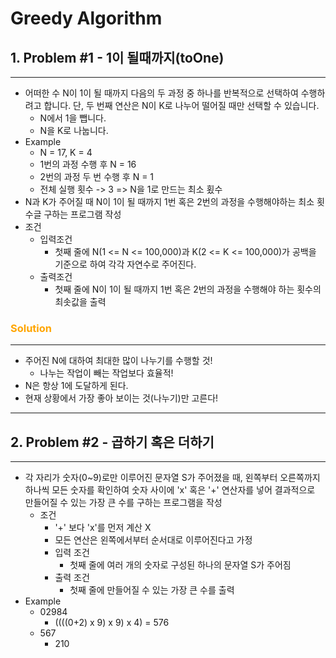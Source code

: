 # Greedy Algorithm

## 1. Problem #1 - 1이 될때까지(toOne)

---

- 어떠한 수 N이 1이 될 때까지 다음의 두 과정 중 하나를 반복적으로 선택하여 수행하려고 합니다. 단, 두 번째 연산은 N이 K로 나누어 떨어질 때만 선택할 수 있습니다.
  - N에서 1을 뺍니다.
  - N을 K로 나눕니다.
- Example
  - N = 17, K = 4
  - 1번의 과정 수행 후 N = 16
  - 2번의 과정 두 번 수행 후 N = 1
  * 전체 실행 횟수 -> 3 => N을 1로 만드는 최소 횠수
- N과 K가 주어질 때 N이 1이 될 때까지 1번 혹은 2번의 과정을 수행해야하는 최소 횟수글 구하는 프로그램 작성
- 조건
  - 입력조건
    - 첫째 줄에 N(1 <= N <= 100,000)과 K(2 <= K <= 100,000)가 공백을 기준으로 하여 각각 자연수로 주어진다.
  - 출력조건
    - 첫째 줄에 N이 1이 될 때까지 1번 혹은 2번의 과정을 수행해야 하는 횟수의 최솟값을 출력

### **<span style="color:orange">Solution</span>**

---

- 주어진 N에 대하여 최대한 많이 나누기를 수행할 것!
  - 나누는 작업이 빼는 작업보다 효율적!
- N은 항상 1에 도달하게 된다.
- 현재 상황에서 가장 좋아 보이는 것(나누기)만 고른다!

---

## 2. Problem #2 - 곱하기 혹은 더하기

---

- 각 자리가 숫자(0~9)로만 이루어진 문자열 S가 주어졌을 때, 왼쪽부터 오른쪽까지 하나씩 모든 숫자를 확인하여 숫자 사이에 'x' 혹은 '+' 연산자를 넣어 결과적으로 만들어질 수 있는 가장 큰 수를 구하는 프로그램을 작성
  - 조건
    - '+' 보다 'x'를 먼저 계산 X
    - 모든 연산은 왼쪽에서부터 순서대로 이루어진다고 가정
    - 입력 조건
      - 첫째 줄에 여러 개의 숫자로 구성된 하나의 문자열 S가 주어짐
    - 출력 조건
      - 첫째 줄에 만들어질 수 있는 가장 큰 수를 출력
- Example
  - 02984
    - ((((0+2) x 9) x 9) x 4) = 576
  - 567
    - 210
